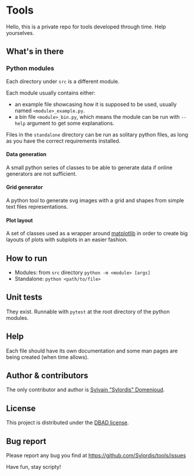# Tools

Hello, this is a private repo for tools developed through time. Help yourselves.

## What's in there

### Python modules

Each directory under `src` is a different module.

Each module usually contains either:

* an example file showcasing how it is supposed to be used, usually named `<module>_example.py`.
* a bin file `<module>_bin.py`, which means the module can be run with `--help` argument to get some explanations.

Files in the `standalone` directory can be run as solitary python files, as long as you have the correct requirements installed.

#### Data generation

A small python series of classes to be able to generate data if online generators are not sufficient.

#### Grid generator

A python tool to generate svg images with a grid and shapes from simple text files representations.

#### Plot layout

A set of classes used as a wrapper around [matplotlib](https://matplotlib.org/) in order to create big layouts of plots with subplots in an easier fashion.

## How to run

* Modules: from `src` directory `python -m <module> [args]`
* Standalone: `python <path/to/file>`

## Unit tests

They exist. Runnable with `pytest` at the root directory of the python modules.

## Help

Each file should have its own documentation and some man pages are being created (when time allows).

## Author & contributors

The only contributor and author is [Sylvain "Sylordis" Domenjoud](https://github.com/Sylordis).

## License

This project is distributed under the [DBAD license](https://dbad-license.org/).

## Bug report

Please report any bug you find at https://github.com/Sylordis/tools/issues

Have fun, stay scripty!
